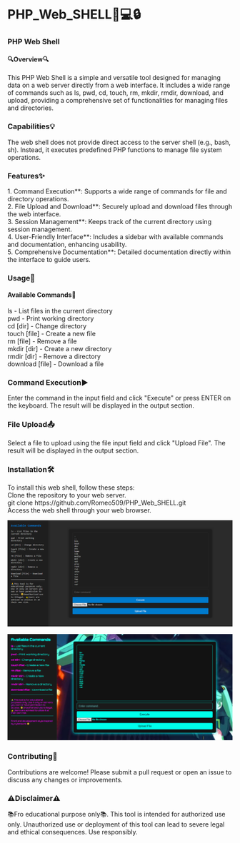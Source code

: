 <h1>PHP_Web_SHELL🐘💻🔒</h1>

<h3>PHP Web Shell</h3>
<h4>🔍Overview🔍</h4>
This PHP Web Shell is a simple and versatile tool designed for managing data on a web server directly from a web interface. It includes a wide range of commands such as ls, pwd, cd, touch, rm, mkdir, rmdir, download, and upload, providing a comprehensive set of functionalities for managing files and directories. <br>

<h3>Capabilities💡</h3>
The web shell does not provide direct access to the server shell (e.g., bash, sh). Instead, it executes predefined PHP functions to manage file system operations.
<h3>Features✨</h3>
1. Command Execution**: Supports a wide range of commands for file and directory operations.<br>
2. File Upload and Download**: Securely upload and download files through the web interface.<br>
3. Session Management**: Keeps track of the current directory using session management.<br>
4. User-Friendly Interface**: Includes a sidebar with available commands and documentation, enhancing usability.<br>
5. Comprehensive Documentation**: Detailed documentation directly within the interface to guide users.<br>
<h3>Usage🔧</h3>
<h4>Available Commands📜</h4>
ls - List files in the current directory <br>
pwd - Print working directory <br>
cd [dir] - Change directory <br>
touch [file] - Create a new file <br>
rm [file] - Remove a file <br>
mkdir [dir] - Create a new directory <br>
rmdir [dir] - Remove a directory <br>
download [file] - Download a file <br>
<h3>Command Execution▶️</h3>
Enter the command in the input field and click "Execute" or press ENTER on the keyboard. The result will be displayed in the output section.
<h3>File Upload📤</h3>
Select a file to upload using the file input field and click "Upload File". The result will be displayed in the output section.

<h3>Installation🛠️</h3>
To install this web shell, follow these steps:<br>
Clone the repository to your web server. <br>
git clone https://github.com/Romeo509/PHP_Web_SHELL.git <br>
Access the web shell through your web browser.


![Type1 Interface](type1.png)

![Type2 Interface](type2.png)



<h3>Contributing🤝</h3>
Contributions are welcome! Please submit a pull request or open an issue to discuss any changes or improvements.

<h3>⚠️Disclaimer⚠️</h3>
📚Fro educational purpose only📚.
This tool is intended for authorized use only. Unauthorized use or deployment of this tool can lead to severe legal and ethical consequences. Use responsibly.


